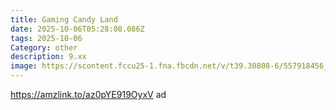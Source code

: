 ```yaml
---
title: Gaming Candy Land
date: 2025-10-06T05:28:08.086Z
tags: 2025-10-06
Category: other
description: 9.xx
image: https://scontent.fccu25-1.fna.fbcdn.net/v/t39.30808-6/557918456_1266237688635445_6483810659501133463_n.jpg?stp=cp6_dst-jpg_s600x600_tt6&_nc_cat=107&ccb=1-7&_nc_sid=aa7b47&_nc_ohc=neuNvfRa_VwQ7kNvwF8kWHv&_nc_oc=Admwz4v5He_bd90vJJZ8zlaMnsnUBbpoX1sYQog-GHq8LYSmnqocpJcfa86iLrom3kg&_nc_zt=23&_nc_ht=scontent.fccu25-1.fna&_nc_gid=tzxnHWi7tydkOuMKUYkVxw&oh=00_Afd5KIzqX2GHmrT08vm34yeW4fpC5QJwiI7iBM0fnasBbA&oe=68E90E83
---
```

https://amzlink.to/az0pYE919OyxV ad